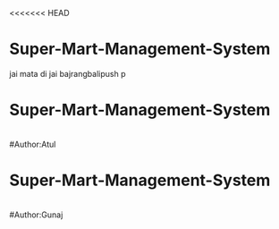 <<<<<<< HEAD
# Super-Mart-Management-System
jai mata di
jai bajrangbalipush p
# Super-Mart-Management-System 
<br>
#Author:Atul

# Super-Mart-Management-System 
<br>
#Author:Gunaj